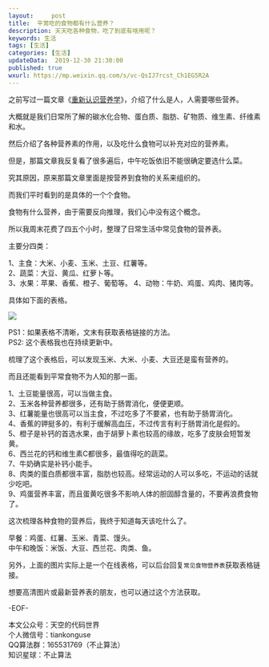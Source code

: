 ```yaml
---   
layout:     post  
title:  平常吃的食物都有什么营养？  
description: 天天吃各种食物，吃了到底有啥用呢？    
keywords: 生活  
tags: [生活]    
categories: [生活]  
updateData:  2019-12-30 21:30:00  
published: true  
wxurl: https://mp.weixin.qq.com/s/vc-QsIJ7rcst_Ch1EG5R2A  
---  
```



之前写过一篇文章《[重新认识营养学](https://mp.weixin.qq.com/s/e9A5ykpTXJQX-n6kvHB1Kg)》，介绍了什么是人，人需要哪些营养。  


大概就是我们日常所了解的碳水化合物、蛋白质、脂肪、矿物质、维生素、纤维素和水。  


然后介绍了各种营养素的作用，以及吃什么食物可以补充对应的营养素。  



但是，那篇文章我反复看了很多遍后，中午吃饭依旧不能很确定要选什么菜。  


究其原因，原来那篇文章里面是按营养到食物的关系来组织的。  


而我们平时看到的是具体的一个个食物。  


食物有什么营养，由于需要反向推理，我们心中没有这个概念。  


所以我周末花费了四五个小时，整理了日常生活中常见食物的营养表。  


主要分四类：  


1、主食：大米、小麦、玉米、土豆、红薯等。    
2、蔬菜：大豆、黄瓜、红萝卜等。  
3、水果：苹果、香蕉、橙子、葡萄等。
4、动物：牛奶、鸡蛋、鸡肉、猪肉等。  


具体如下面的表格。  


![](//res2019.tiankonguse.com/images/2019/12/30/001.png)  


PS1：如果表格不清晰，文末有获取表格链接的方法。  
PS2: 这个表格我也在持续更新中。  


梳理了这个表格后，可以发现玉米、大米、小麦、大豆还是蛮有营养的。  


而且还能看到平常食物不为人知的那一面。  


1、土豆能量很高，可以当做主食。  
2、玉米各种营养都很多，还有助于肠胃消化，便便更顺。  
3、红薯能量也很高可以当主食，不过吃多了不要紧，也有助于肠胃消化。  
4、香蕉的钾挺多的，有利于缓解高血压，不过传言有利于肠胃消化是假的。  
5、橙子是补钙的首选水果，由于胡萝卜素也较高的缘故，吃多了皮肤会短暂发黄。  
6、西兰花的钙和维生素C都很多，最值得吃的蔬菜。  
7、牛奶确实是补钙小能手。  
8、肉类的蛋白质都很丰富，脂肪也较高。经常运动的人可以多吃，不运动的话就少吃吧。  
9、鸡蛋营养丰富，而且蛋黄吃很多不影响人体的胆固醇含量的，不要再浪费食物了。  


这次梳理各种食物的营养后，我终于知道每天该吃什么了。  


早餐：鸡蛋、红薯、玉米、青菜、馒头。  
中午和晚饭：米饭、大豆、西兰花、肉类、鱼。  


另外，上面的图片实际上是一个在线表格，可以后台回复`常见食物营养表`获取表格链接。  


想要高清图片或最新营养表的朋友，也可以通过这个方法获取。  



-EOF-  


本文公众号：天空的代码世界  
个人微信号：tiankonguse  
QQ算法群：165531769（不止算法）  
知识星球：不止算法  

